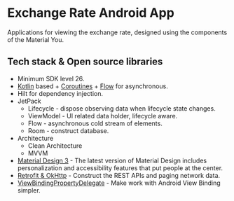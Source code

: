 # Exchange Rate Android App

Applications for viewing the exchange rate, designed using the components of the Material You.

## Tech stack & Open source libraries
- Minimum SDK level 26.
- [Kotlin](https://kotlinlang.org/) based + [Coroutines](https://github.com/Kotlin/kotlinx.coroutines) + [Flow](https://kotlin.github.io/kotlinx.coroutines/kotlinx-coroutines-core/kotlinx.coroutines.flow/) for asynchronous.
- Hilt for dependency injection.
- JetPack
  - Lifecycle - dispose observing data when lifecycle state changes.
  - ViewModel - UI related data holder, lifecycle aware.
  - Flow - asynchronous cold stream of elements.
  - Room - construct database.
- Architecture
  - Clean Architecture
  - MVVM
- [Material Design 3](https://m3.material.io/) - The latest version of Material Design includes personalization and accessibility features that put people at the center.
- [Retrofit & OkHttp](https://github.com/square/retrofit) - Construct the REST APIs and paging network data.
- [ViewBindingPropertyDelegate](https://github.com/androidbroadcast/ViewBindingPropertyDelegate) - Make work with Android View Binding simpler.

